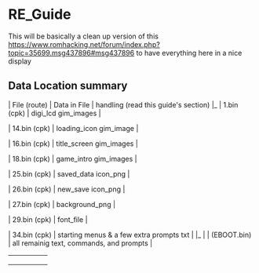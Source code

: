 # RE_Guide

This will be basically a clean up version of this https://www.romhacking.net/forum/index.php?topic=35699.msg437896#msg437896
to have everything here in a nice display

## Data Location summary

| File (route) | Data in File | handling (read this guide's section)
|_
| 1.bin (cpk) | digi_lcd gim_images |

| 14.bin (cpk) | loading_icon gim_image |

| 16.bin (cpk) | title_screen gim_images | 

| 18.bin (cpk) | game_intro gim_images |

| 25.bin (cpk) | saved_data icon_png |

| 26.bin (cpk) | new_save icon_png |

| 27.bin (cpk) | background_png |

| 29.bin (cpk) | font_file |

| 34.bin (cpk) |  starting menus & a few extra prompts txt |
|_
|
| (EBOOT.bin) | all remainig text, commands, and prompts |



|   |   |   |   |   |
|---|---|---|---|---|
|   |   |   |   |   |
|   |   |   |   |   |
|   |   |   |   |   |
